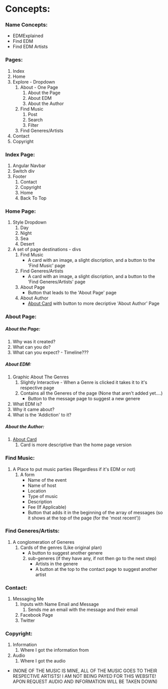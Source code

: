 # Concepts:

### Name Concepts:

- EDMExplained
- Find EDM
- Find EDM Artists

### Pages:

1. Index
2. Home
3. Explore - Dropdown
    1. About - One Page
        1. About the Page
        2. About EDM
        3. About the Author
    2. Find Music
        1. Post
        2. Search
        3. Filter
    3. Find Generes/Artists
4. Contact
5. Copyright

### Index Page:

1. Angular Navbar
2. Switch div
3. Footer
    1. Contact
    2. Copyright
    3. Home
    4. Back To Top

### Home Page:

1. Style Dropdown
    1. Day
    2. Night
    3. Sea
    4. Desert
2. A set of page destinations - divs 
    1. Find Music
        *   A card with an image, a slight discription, and a button to the 'Find Music' page
    2. Find Generes/Artists
        *   A card with an image, a slight discription, and a button to the 'Find Generes/Artists' page
    3. About Page 
        *   Button that leads to the 'About Page' page
    4. About Author
        *   [About Card](https://www.w3schools.com/howto/howto_css_profile_card.asp) with button to more decriptive 'About Author' Page

### About Page:

##### About the Page:

1. Why was it created?
2. What can you do?
3. What can you expect? - Timeline???

##### About EDM:

1. Graphic About The Genres
    1. Slightly Interactive - When a Genre is clicked it takes it to it's respective page
    2. Contains all the Generes of the page (None that aren't added yet....)
        *   Button to the message page to suggest a new genere
2. What EDM is?
3. Why it came about?
4. What is the 'Addiction' to it?

##### About the Author:

1. [About Card](https://www.w3schools.com/howto/howto_css_profile_card.asp)
    1. Card is more descriptive than the home page version

### Find Music:

1. A Place to put music parties (Regardless if it's EDM or not)
    1. A form
        *   Name of the event
        *   Name of host
        *   Location
        *   Type of music
        *   Description
        *   Fee (If Applicable)
        *   Button that adds it in the beginning of the array of messages (so it shows at the top of the page (for the 'most recent'))

### Find Generes/Artists:

1. A conglomeration of Generes
    1. Cards of the genres (Like original plan)
        * A button to suggest another genere 
        2. sub-generes (if they have any, if not then go to the next step)
            *   Artists in the genere
            *   A button at the top to the contact page to suggest another artist

### Contact: 

1. Messaging Me
    1. Inputs with Name Email and Message
        1. Sends me an email with the message and their email
    2. Facebook Page
    3. Twitter

### Copyright:

1. Information
    1. Where I got the information from 
2. Audio
    1. Where I got the audio
- (NONE OF THE MUSIC IS MINE, ALL OF THE MUSIC GOES TO THEIR RESPECTIVE ARTISTS! I AM NOT BEING PAYED FOR THIS WEBSITE! APON REQUEST AUDIO AND INFORMATION WILL BE TAKEN DOWN)

